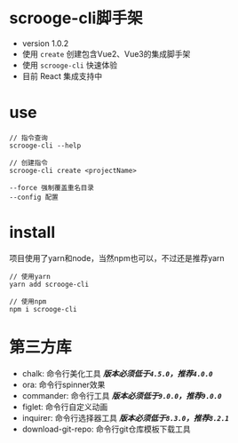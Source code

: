 # scrooge-cli脚手架
+ version 1.0.2
+ 使用 ```create``` 创建包含Vue2、Vue3的集成脚手架
+ 使用 ```scrooge-cli``` 快速体验
+ 目前 React 集成支持中


# use
```
// 指令查询
scrooge-cli --help

// 创建指令
scrooge-cli create <projectName>

--force 强制覆盖重名目录
--config 配置
```

# install
项目使用了yarn和node，当然npm也可以，不过还是推荐yarn
```
// 使用yarn
yarn add scrooge-cli

// 使用npm
npm i scrooge-cli
```

# 第三方库
+ chalk: 命令行美化工具  ***版本必须低于```4.5.0```，推荐```4.0.0```***
+ ora: 命令行spinner效果
+ commander: 命令行工具  ***版本必须低于```9.0.0```，推荐```9.0.0```***
+ figlet: 命令行自定义动画
+ inquirer: 命令行选择器工具  ***版本必须低于```8.3.0```，推荐```8.2.1```***
+ download-git-repo: 命令行git仓库模板下载工具
